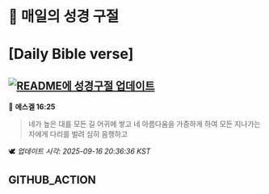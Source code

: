 # 🙏 매일의 성경 구절
# [Daily Bible verse]
## [![README에 성경구절 업데이트](https://github.com/DONGSUKA/first_test/actions/workflows/update-readme-bible.yml/badge.svg)](https://github.com/DONGSUKA/first_test/actions/workflows/update-readme-bible.yml)
<!-- START_BIBLE_VERSE -->
📖 **에스겔 16:25**
> 네가 높은 대를 모든 길 어귀에 쌓고 네 아름다움을 가증하게 하여 모든 지나가는 자에게 다리를 벌려 심히 음행하고

🕊️ _업데이트 시각: 2025-09-16 20:36:36 KST_
  <!-- END_BIBLE_VERSE -->
## GITHUB_ACTION
